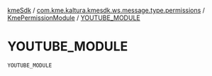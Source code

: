 [kmeSdk](../../index.md) / [com.kme.kaltura.kmesdk.ws.message.type.permissions](../index.md) / [KmePermissionModule](index.md) / [YOUTUBE_MODULE](./-y-o-u-t-u-b-e_-m-o-d-u-l-e.md)

# YOUTUBE_MODULE

`YOUTUBE_MODULE`